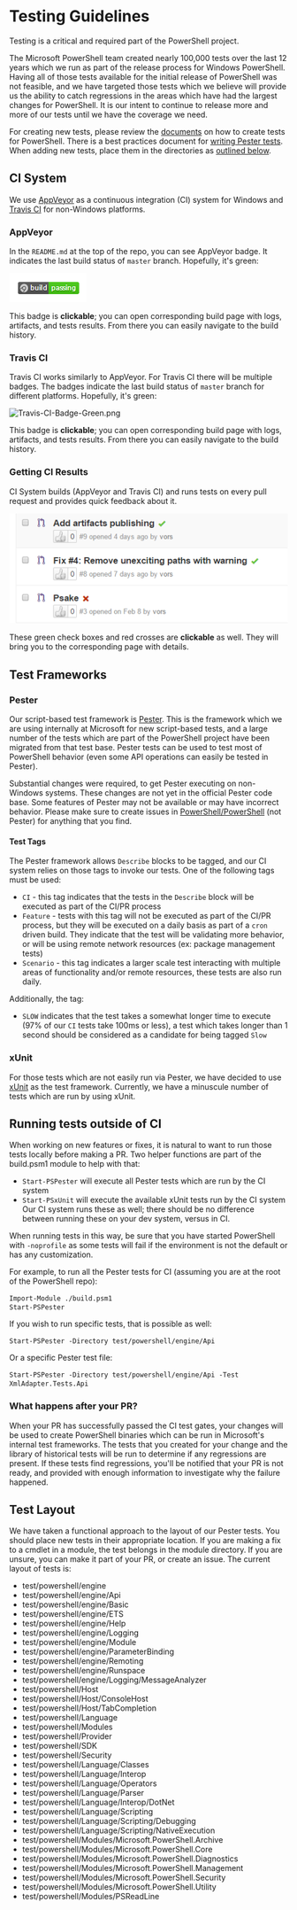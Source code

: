 
# Testing Guidelines

Testing is a critical and required part of the PowerShell project.

The Microsoft PowerShell team created nearly 100,000 tests over the last 12 years which we run as part of the release process for Windows PowerShell.
Having all of those tests available for the initial release of PowerShell was not feasible, and we have targeted those tests which
we believe will provide us the ability to catch regressions in the areas which have had the largest changes for PowerShell. 
It is our intent to continue to release more and more of our tests until we have the coverage we need.

For creating new tests, please review the [documents](https://github.com/PowerShell/PowerShell/tree/master/docs/testing-guidelines) on how to create tests for PowerShell. There is a best practices document for [writing Pester tests](https://github.com/PowerShell/PowerShell/tree/master/docs/testing-guidelines/WritingPesterTests.md). When adding new tests, place them in the directories as [outlined below](#test-layout).

## CI System

We use [AppVeyor](http://www.appveyor.com/) as a continuous integration (CI) system for Windows 
and [Travis CI](http://www.travis-ci.com) for non-Windows platforms.

### AppVeyor

In the `README.md` at the top of the repo, you can see AppVeyor badge.
It indicates the last build status of `master` branch.
Hopefully, it's green:

![AppVeyor-Badge-Green.png](Images/AppVeyor-Badge-Green.png)

This badge is **clickable**; you can open corresponding build page with logs, artifacts, and tests results.
From there you can easily navigate to the build history.

### Travis CI

Travis CI works similarly to AppVeyor. 
For Travis CI there will be multiple badges.
The badges indicate the last build status of `master` branch for different platforms.
Hopefully, it's green:

![Travis-CI-Badge-Green.png](Images/Travis-CI-Badge-Green.png)

This badge is **clickable**; you can open corresponding build page with logs, artifacts, and tests results.
From there you can easily navigate to the build history.

### Getting CI Results

CI System builds (AppVeyor and Travis CI) and runs tests on every pull request and provides quick feedback about it.

![AppVeyor-Github](Images/AppVeyor-Github.png)

These green check boxes and red crosses are **clickable** as well. 
They will bring you to the corresponding page with details. 

## Test Frameworks
### Pester
Our script-based test framework is [Pester](https://github.com/Pester/Pester). 
This is the framework which we are using internally at Microsoft for new script-based tests, 
and a large number of the tests which are part of the PowerShell project have been migrated from that test base. 
Pester tests can be used to test most of PowerShell behavior (even some API operations can easily be tested in Pester).

Substantial changes were required, to get Pester executing on non-Windows systems. 
These changes are not yet in the official Pester code base. 
Some features of Pester may not be available or may have incorrect behavior. 
Please make sure to create issues in [PowerShell/PowerShell](https://github.com/PowerShell/PowerShell/issues) (not Pester) for anything that you find.
#### Test Tags
The Pester framework allows `Describe` blocks to be tagged, and our CI system relies on those tags to invoke our tests. One of the following tags must be used:
* `CI` - this tag indicates that the tests in the `Describe` block will be executed as part of the CI/PR process
* `Feature` - tests with this tag will not be executed as part of the CI/PR process, but they will be executed on a daily basis as part of a `cron` driven build. They indicate that the test will be validating more behavior, or will be using remote network resources (ex: package management tests)
* `Scenario` - this tag indicates a larger scale test interacting with multiple areas of functionality and/or remote resources, these tests are also run daily.

Additionally, the tag:
* `SLOW` indicates that the test takes a somewhat longer time to execute (97% of our `CI` tests take 100ms or less), a test which takes longer than 1 second should be considered as a candidate for being tagged `Slow`
### xUnit
For those tests which are not easily run via Pester, we have decided to use [xUnit](https://xunit.github.io/) as the test framework. 
Currently, we have a minuscule number of tests which are run by using xUnit.

## Running tests outside of CI
When working on new features or fixes, it is natural to want to run those tests locally before making a PR. 
Two helper functions are part of the build.psm1 module to help with that:
* `Start-PSPester` will execute all Pester tests which are run by the CI system
* `Start-PSxUnit` will execute the available xUnit tests run by the CI system
Our CI system runs these as well; there should be no difference between running these on your dev system, versus in CI.

When running tests in this way, be sure that you have started PowerShell with `-noprofile` as some tests will fail if the
environment is not the default or has any customization.

For example, to run all the Pester tests for CI (assuming you are at the root of the PowerShell repo):
```
Import-Module ./build.psm1
Start-PSPester
```
If you wish to run specific tests, that is possible as well:
```
Start-PSPester -Directory test/powershell/engine/Api
```
Or a specific Pester test file:
```
Start-PSPester -Directory test/powershell/engine/Api -Test XmlAdapter.Tests.Api
```

### What happens after your PR?
When your PR has successfully passed the CI test gates, your changes will be used to create PowerShell binaries which can be run
in Microsoft's internal test frameworks. 
The tests that you created for your change and the library of historical tests will be run to determine if any regressions are present. 
If these tests find regressions, you'll be notified that your PR is not ready, and provided with enough information to investigate why the failure happened.



## Test Layout
We have taken a functional approach to the layout of our Pester tests. 
You should place new tests in their appropriate location. 
If you are making a fix to a cmdlet in a module, the test belongs in the module directory.
If you are unsure, you can make it part of your PR, or create an issue. 
The current layout of tests is:
* test/powershell/engine
* test/powershell/engine/Api
* test/powershell/engine/Basic
* test/powershell/engine/ETS
* test/powershell/engine/Help
* test/powershell/engine/Logging
* test/powershell/engine/Module
* test/powershell/engine/ParameterBinding
* test/powershell/engine/Remoting
* test/powershell/engine/Runspace
* test/powershell/engine/Logging/MessageAnalyzer
* test/powershell/Host
* test/powershell/Host/ConsoleHost
* test/powershell/Host/TabCompletion
* test/powershell/Language
* test/powershell/Modules
* test/powershell/Provider
* test/powershell/SDK
* test/powershell/Security
* test/powershell/Language/Classes
* test/powershell/Language/Interop
* test/powershell/Language/Operators
* test/powershell/Language/Parser
* test/powershell/Language/Interop/DotNet
* test/powershell/Language/Scripting
* test/powershell/Language/Scripting/Debugging
* test/powershell/Language/Scripting/NativeExecution
* test/powershell/Modules/Microsoft.PowerShell.Archive
* test/powershell/Modules/Microsoft.PowerShell.Core
* test/powershell/Modules/Microsoft.PowerShell.Diagnostics
* test/powershell/Modules/Microsoft.PowerShell.Management
* test/powershell/Modules/Microsoft.PowerShell.Security
* test/powershell/Modules/Microsoft.PowerShell.Utility
* test/powershell/Modules/PSReadLine

